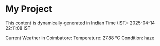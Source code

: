 # My Project

This content is dynamically generated in Indian Time (IST): 2025-04-14 22:11:08 IST


Current Weather in Coimbatore:
Temperature: 27.88 °C
Condition: haze
